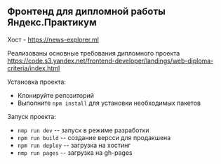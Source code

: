 ## Фронтенд для дипломной работы Яндекс.Практикум

Хост - https://news-explorer.ml

Реализованы основные требования дипломного проекта https://code.s3.yandex.net/frontend-developer/landings/web-diploma-criteria/index.html

Установка проекта:

- Клонируйте репозиторий
- Выполните `npm install` для установки необходимых пакетов

Запуск проекта:

- `nmp run dev` -- запуск в режиме разработки
- `npm run build` -- создание версси для продакшена
- `npm run deploy` -- загрузка на хостинг
- `nmp run pages` -- загрузка на gh-pages

